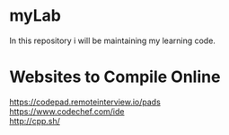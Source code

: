 # myLab
In this repository i will be maintaining my learning code.
# Websites to Compile Online
https://codepad.remoteinterview.io/pads<br>
https://www.codechef.com/ide<br>
http://cpp.sh/<br>
